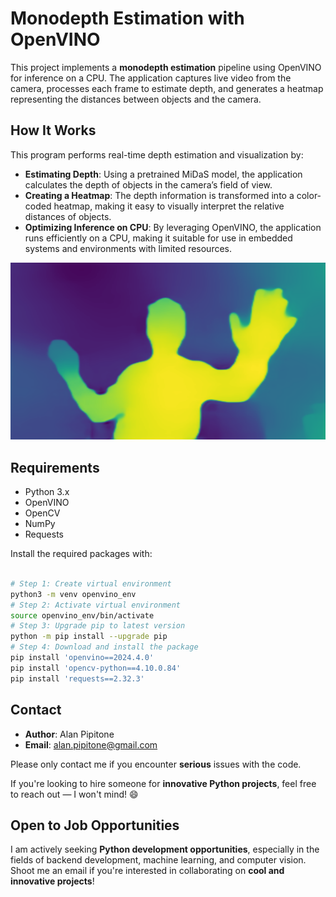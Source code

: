 # Monodepth Estimation with OpenVINO

This project implements a **monodepth estimation** pipeline using OpenVINO for inference on a CPU. The application captures live video from the camera, processes each frame to estimate depth, and generates a heatmap representing the distances between objects and the camera.

## How It Works

This program performs real-time depth estimation and visualization by:

- **Estimating Depth**: Using a pretrained MiDaS model, the application calculates the depth of objects in the camera’s field of view.
- **Creating a Heatmap**: The depth information is transformed into a color-coded heatmap, making it easy to visually interpret the relative distances of objects.
- **Optimizing Inference on CPU**: By leveraging OpenVINO, the application runs efficiently on a CPU, making it suitable for use in embedded systems and environments with limited resources.

 ![Output Image](output.png)

## Requirements

- Python 3.x
- OpenVINO
- OpenCV
- NumPy
- Requests

Install the required packages with:
```bash

# Step 1: Create virtual environment
python3 -m venv openvino_env
# Step 2: Activate virtual environment
source openvino_env/bin/activate
# Step 3: Upgrade pip to latest version
python -m pip install --upgrade pip
# Step 4: Download and install the package
pip install 'openvino==2024.4.0'
pip install 'opencv-python==4.10.0.84'
pip install 'requests==2.32.3'
```

## Contact

- **Author**: Alan Pipitone
- **Email**: alan.pipitone@gmail.com

Please only contact me if you encounter **serious** issues with the code.

If you're looking to hire someone for **innovative Python projects**, feel free to reach out — I won't mind! 😄

## Open to Job Opportunities

I am actively seeking **Python development opportunities**, especially in the fields of backend development, machine learning, and computer vision. Shoot me an email if you're interested in collaborating on **cool and innovative projects**!
